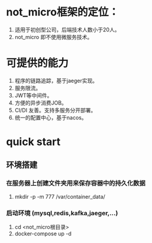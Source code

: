 # not_micro框架的定位：
1. 适用于初创型公司，后端技术人数小于20人。
2. not_micro 即不使用微服务技术。

# 可提供的能力
1. 程序的链路追踪，基于jaeger实现。
2. 服务限流。
3. JWT等中间件。
4. 方便的异步消费JOB。
5. CI/DI 友善。支持多服务分开部署。
6. 统一的配置中心，基于nacos。

# quick start
## 环境搭建
### 在服务器上创建文件夹用来保存容器中的持久化数据
1. mkdir -p -m 777 /var/container_data/
### 启动环境 (mysql,redis,kafka,jaeger,...)
1. cd <not_micro根目录>
2. docker-compose up -d



